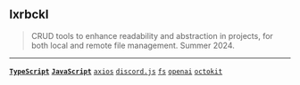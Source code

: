 ## lxrbckl
> CRUD tools to enhance readability and abstraction in projects, for both local and remote file management. Summer 2024.

---

[**`TypeScript`**]()
[**`JavaScript`**]()
[`axios`]()
[`discord.js`]()
[`fs`]()
[`openai`]()
[`octokit`]()

# 